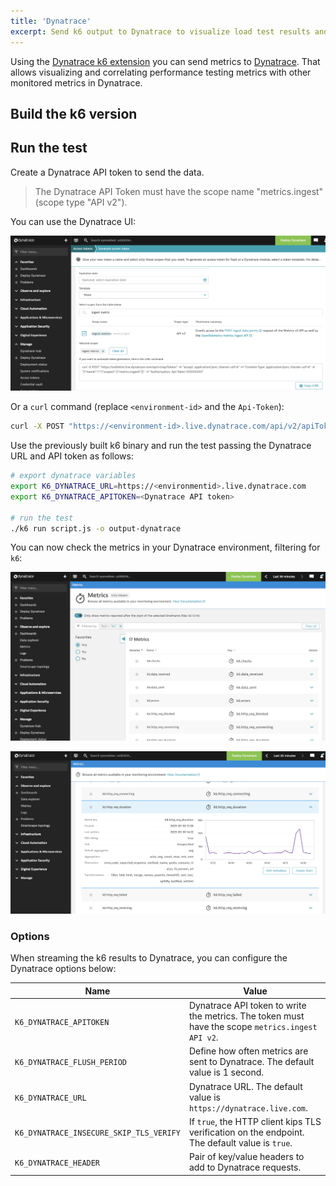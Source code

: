 ```yaml
---
title: 'Dynatrace'
excerpt: Send k6 output to Dynatrace to visualize load test results and correlate performance testing metrics in Dynatrace.
---
```


Using the [Dynatrace k6 extension](https://github.com/Dynatrace/xk6-output-dynatrace) you can send metrics to [Dynatrace](https://www.dynatrace.com/). That allows visualizing and correlating performance testing metrics with other monitored metrics in Dynatrace.

## Build the k6 version

<InstallationInstructions extensionUrl="github.com/Dynatrace/xk6-output-dynatrace"/>

## Run the test

Create a Dynatrace API token to send the data. 

<Blockquote mod="attention">
The Dynatrace API Token must have the scope name "metrics.ingest" (scope type "API v2").
</Blockquote> 

You can use the Dynatrace UI:

![Dynatrace API token](./images/Dynatrace/dynatrace-api-token.png)

Or a `curl` command (replace `<environment-id>` and the `Api-Token`):

```bash
curl -X POST "https://<environment-id>.live.dynatrace.com/api/v2/apiTokens" -H "accept: application/json; charset=utf-8" -H "Content-Type: application/json; charset=utf-8" -d "{\"name\":\"\",\"scopes\":[\"metrics.ingest\"]}" -H "Authorization: Api-Token XXXXXXXX"
```

Use the previously built k6 binary and run the test passing the Dynatrace URL and API token as follows:

```bash
# export dynatrace variables
export K6_DYNATRACE_URL=https://<environmentid>.live.dynatrace.com
export K6_DYNATRACE_APITOKEN=<Dynatrace API token>

# run the test
./k6 run script.js -o output-dynatrace
```

You can now check the metrics in your Dynatrace environment, filtering for `k6`:

![Dynatrace Test result](./images/Dynatrace/dynatrace-k6-metrics.png)

![Dynatrace Test result](./images/Dynatrace/dynatrace-k6-test-result.png)

### Options

When streaming the k6 results to Dynatrace, you can configure the Dynatrace options below:

| Name                                     | Value                                                                                                       |
| ---------------------------------------- | ----------------------------------------------------------------------------------------------------------- |
| `K6_DYNATRACE_APITOKEN`                  | Dynatrace API token to write the metrics. The token must have the scope `metrics.ingest API v2`.  |
| `K6_DYNATRACE_FLUSH_PERIOD`              | Define how often metrics are sent to Dynatrace. The default value is 1 second.  |
| `K6_DYNATRACE_URL`                       | Dynatrace URL. The default value is `https://dynatrace.live.com`.  |
| `K6_DYNATRACE_INSECURE_SKIP_TLS_VERIFY`  | If `true`, the HTTP client kips TLS verification on the endpoint. The default value is `true`. |
| `K6_DYNATRACE_HEADER`                    | Pair of key/value headers to add to Dynatrace requests. |